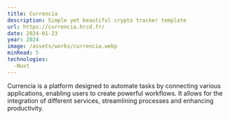 ```yaml
---
title: Currencia
description: Simple yet beautiful crypto tracker template
url: https://currencia.hrcd.fr/
date: 2024-01-23
year: 2024
image: /assets/works/currencia.webp
minRead: 5
technologies:
  -Nuxt
---
```


Currencia is a platform designed to automate tasks by connecting various applications, enabling users to create powerful workflows. It allows for the integration of different services, streamlining processes and enhancing productivity.

